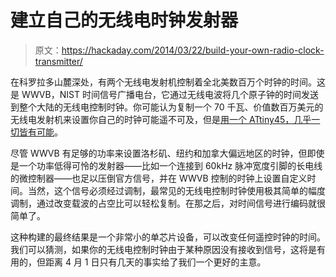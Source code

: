 # 建立自己的无线电时钟发射器

> 原文：<https://hackaday.com/2014/03/22/build-your-own-radio-clock-transmitter/>

在科罗拉多山麓深处，有两个无线电发射机控制着全北美数百万个时钟的时间。这是 WWVB，NIST 时间信号广播电台，它通过无线电波将几个原子钟的时间发送到整个大陆的无线电控制时钟。你可能认为复制一个 70 千瓦、价值数百万美元的无线电发射机来设置你自己的时钟可能遥不可及，但是[用一个 ATtiny45，几乎一切皆有可能](http://www.instructables.com/id/WWVB-radio-time-signal-generator-for-ATTINY45-or-A/?ALLSTEPS)。

尽管 WWVB 有足够的功率来设置洛杉矶、纽约和加拿大偏远地区的时钟，但即使是一个功率低得可怜的发射器——比如一个连接到 60kHz 脉冲宽度引脚的长电线的微控制器——也足以压倒官方信号，并在 WWVB 控制的时钟上设置自定义时间。当然，这个信号必须经过调制，最常见的无线电控制时钟使用极其简单的幅度调制，通过改变载波的占空比可以轻松复制。在那之后，对时间信号进行编码就很简单了。

这种构建的最终结果是一个非常小的单芯片设备，可以改变任何遥控时钟的时间。我们可以猜测，如果你的无线电控制时钟由于某种原因没有接收到信号，这将是有用的，但距离 4 月 1 日只有几天的事实给了我们一个更好的主意。